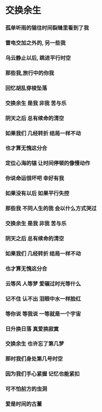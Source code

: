# 交换余生
### 孤单听雨的猫往时间裂缝里看到了我
### 雷电交加之外的, 另一些我
### 乌云静止以后, 跳进平行时空
### 那些我,旅行中的你我
### 回忆胡乱穿梭坠落
### 交换余生 是我 非我 苦与乐
### 阴天之后 总有续命的清空
### 如果我们 几经转折 结局一样不动
### 也才算无愧这分合
### 定位心海的锚 让时间停顿的像慢动作
### 你说命运很坏吧 幸好有我
### 如果没有以后 如果平行失控
### 那些我 不同人生的我 会以什么方式哭过
### 交换余生 是我 非我 苦与乐
### 阴天之后 总有续命的清空
### 如果我们 几经转折 结局一样不动
### 也才算无愧这分合
### 云等风 人等梦 爱碾过时光等什么
### 记不住 认不出 泪眼中水一样脸红
### 等你说 等我说 一等就是一个宇宙
### 日升换日落 真爱换寂寞
### 交换余生 也许忘了第几梦
### 那时我们身处第几号时空
### 因为我们手心紧握 记忆也能紧扣
### 可不怕前方的虫洞
### 爱是时间的古董

